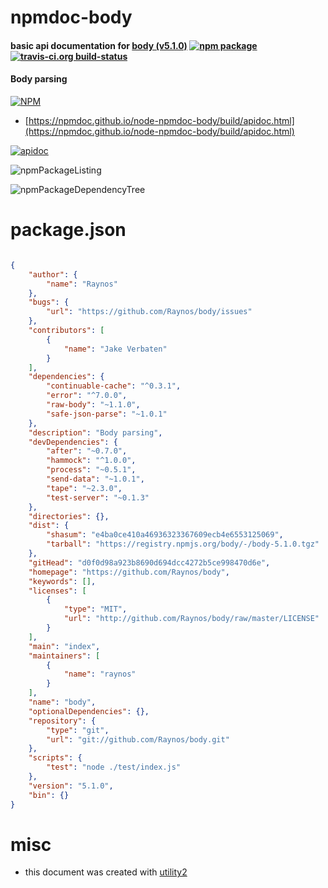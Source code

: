 # npmdoc-body

#### basic api documentation for  [body (v5.1.0)](https://github.com/Raynos/body)  [![npm package](https://img.shields.io/npm/v/npmdoc-body.svg?style=flat-square)](https://www.npmjs.org/package/npmdoc-body) [![travis-ci.org build-status](https://api.travis-ci.org/npmdoc/node-npmdoc-body.svg)](https://travis-ci.org/npmdoc/node-npmdoc-body)

#### Body parsing

[![NPM](https://nodei.co/npm/body.png?downloads=true&downloadRank=true&stars=true)](https://www.npmjs.com/package/body)

- [https://npmdoc.github.io/node-npmdoc-body/build/apidoc.html](https://npmdoc.github.io/node-npmdoc-body/build/apidoc.html)

[![apidoc](https://npmdoc.github.io/node-npmdoc-body/build/screenCapture.buildCi.browser.%252Ftmp%252Fbuild%252Fapidoc.html.png)](https://npmdoc.github.io/node-npmdoc-body/build/apidoc.html)

![npmPackageListing](https://npmdoc.github.io/node-npmdoc-body/build/screenCapture.npmPackageListing.svg)

![npmPackageDependencyTree](https://npmdoc.github.io/node-npmdoc-body/build/screenCapture.npmPackageDependencyTree.svg)



# package.json

```json

{
    "author": {
        "name": "Raynos"
    },
    "bugs": {
        "url": "https://github.com/Raynos/body/issues"
    },
    "contributors": [
        {
            "name": "Jake Verbaten"
        }
    ],
    "dependencies": {
        "continuable-cache": "^0.3.1",
        "error": "^7.0.0",
        "raw-body": "~1.1.0",
        "safe-json-parse": "~1.0.1"
    },
    "description": "Body parsing",
    "devDependencies": {
        "after": "~0.7.0",
        "hammock": "^1.0.0",
        "process": "~0.5.1",
        "send-data": "~1.0.1",
        "tape": "~2.3.0",
        "test-server": "~0.1.3"
    },
    "directories": {},
    "dist": {
        "shasum": "e4ba0ce410a46936323367609ecb4e6553125069",
        "tarball": "https://registry.npmjs.org/body/-/body-5.1.0.tgz"
    },
    "gitHead": "d0f0d98a923b8690d694dcc4272b5ce998470d6e",
    "homepage": "https://github.com/Raynos/body",
    "keywords": [],
    "licenses": [
        {
            "type": "MIT",
            "url": "http://github.com/Raynos/body/raw/master/LICENSE"
        }
    ],
    "main": "index",
    "maintainers": [
        {
            "name": "raynos"
        }
    ],
    "name": "body",
    "optionalDependencies": {},
    "repository": {
        "type": "git",
        "url": "git://github.com/Raynos/body.git"
    },
    "scripts": {
        "test": "node ./test/index.js"
    },
    "version": "5.1.0",
    "bin": {}
}
```



# misc
- this document was created with [utility2](https://github.com/kaizhu256/node-utility2)
